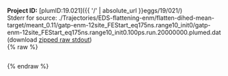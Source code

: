**Project ID:** [plumID:19.021]({{ '/' | absolute_url }}eggs/19/021/)  
Stderr for source:  ./Trajectories/EDS-flattening-enm/flatten-dihed-mean-target/meant_0.11/gatp-enm-12site_FEStart_eq175ns.range10_init0/gatp-enm-12site_FEStart_eq175ns.range10_init0.100ps.run.20000000.plumed.dat   
(download [zipped raw stdout](gatp-enm-12site_FEStart_eq175ns.range10_init0.100ps.run.20000000.plumed.dat.plumed.stdout.txt.zip))  
{% raw %}
<pre>
</pre>
{% endraw %}

